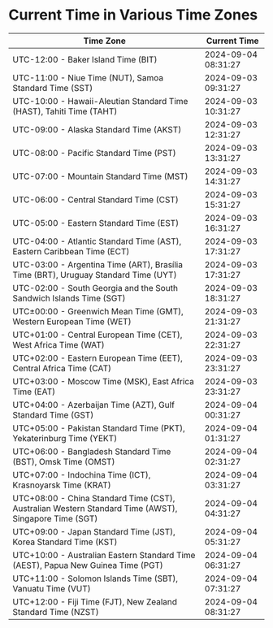 # Current Time in Various Time Zones

| Time Zone | Current Time |
|-----------|--------------|
| UTC-12:00 - Baker Island Time (BIT) | 2024-09-04 08:31:27 |
| UTC-11:00 - Niue Time (NUT), Samoa Standard Time (SST) | 2024-09-03 09:31:27 |
| UTC-10:00 - Hawaii-Aleutian Standard Time (HAST), Tahiti Time (TAHT) | 2024-09-03 10:31:27 |
| UTC-09:00 - Alaska Standard Time (AKST) | 2024-09-03 12:31:27 |
| UTC-08:00 - Pacific Standard Time (PST) | 2024-09-03 13:31:27 |
| UTC-07:00 - Mountain Standard Time (MST) | 2024-09-03 14:31:27 |
| UTC-06:00 - Central Standard Time (CST) | 2024-09-03 15:31:27 |
| UTC-05:00 - Eastern Standard Time (EST) | 2024-09-03 16:31:27 |
| UTC-04:00 - Atlantic Standard Time (AST), Eastern Caribbean Time (ECT) | 2024-09-03 17:31:27 |
| UTC-03:00 - Argentina Time (ART), Brasília Time (BRT), Uruguay Standard Time (UYT) | 2024-09-03 17:31:27 |
| UTC-02:00 - South Georgia and the South Sandwich Islands Time (SGT) | 2024-09-03 18:31:27 |
| UTC±00:00 - Greenwich Mean Time (GMT), Western European Time (WET) | 2024-09-03 21:31:27 |
| UTC+01:00 - Central European Time (CET), West Africa Time (WAT) | 2024-09-03 22:31:27 |
| UTC+02:00 - Eastern European Time (EET), Central Africa Time (CAT) | 2024-09-03 23:31:27 |
| UTC+03:00 - Moscow Time (MSK), East Africa Time (EAT) | 2024-09-03 23:31:27 |
| UTC+04:00 - Azerbaijan Time (AZT), Gulf Standard Time (GST) | 2024-09-04 00:31:27 |
| UTC+05:00 - Pakistan Standard Time (PKT), Yekaterinburg Time (YEKT) | 2024-09-04 01:31:27 |
| UTC+06:00 - Bangladesh Standard Time (BST), Omsk Time (OMST) | 2024-09-04 02:31:27 |
| UTC+07:00 - Indochina Time (ICT), Krasnoyarsk Time (KRAT) | 2024-09-04 03:31:27 |
| UTC+08:00 - China Standard Time (CST), Australian Western Standard Time (AWST), Singapore Time (SGT) | 2024-09-04 04:31:27 |
| UTC+09:00 - Japan Standard Time (JST), Korea Standard Time (KST) | 2024-09-04 05:31:27 |
| UTC+10:00 - Australian Eastern Standard Time (AEST), Papua New Guinea Time (PGT) | 2024-09-04 06:31:27 |
| UTC+11:00 - Solomon Islands Time (SBT), Vanuatu Time (VUT) | 2024-09-04 07:31:27 |
| UTC+12:00 - Fiji Time (FJT), New Zealand Standard Time (NZST) | 2024-09-04 08:31:27 |
